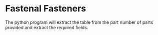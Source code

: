 # Fastenal Fasteners

The python program will extract the table from the part number of parts provided and extract the required fields. 
